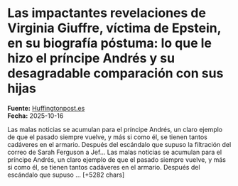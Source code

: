 # Las impactantes revelaciones de Virginia Giuffre, víctima de Epstein, en su biografía póstuma: lo que le hizo el príncipe Andrés y su desagradable comparación con sus hijas

**Fuente:** [Huffingtonpost.es](https://www.huffingtonpost.es/life/influencers-celebrities/las-impactantes-revelaciones-virginia-giuffre-victima-epstein-biografia-postuma-le-hizo-principe-andres-desagradable-comparacion-hijas.html)  
**Fecha:** 2025-10-16

<![CDATA[<p>Las malas noticias se acumulan para el príncipe Andrés, un claro ejemplo de que el pasado siempre vuelve, y más si como él, se tienen tantos cadáveres en el armario. Después del escándalo que supuso la filtración del correo de Sarah Ferguson a Jef…

Las malas noticias se acumulan para el príncipe Andrés, un claro ejemplo de que el pasado siempre vuelve, y más si como él, se tienen tantos cadáveres en el armario. Después del escándalo que supuso … [+5282 chars]
